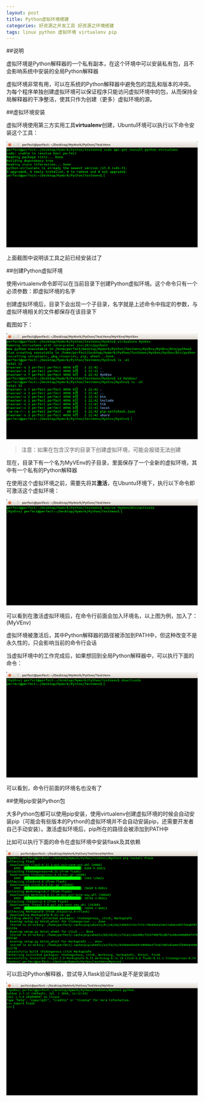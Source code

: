 ```yaml
---
layout: post
title: Python虚拟环境搭建
categories: 好资源之开发工具 好资源之环境搭建
tags: linux python 虚拟环境 virtualenv pip
---
```


##说明

虚拟环境是Python解释器的一个私有副本，在这个环境中可以安装私有包，且不会影响系统中安装的全局Python解释器

虚拟环境非常有用，可以在系统的Python解释器中避免包的混乱和版本的冲突。为每个程序单独创建虚拟环境可以保证程序只能访问虚拟环境中的包，从而保持全局解释器的干净整洁，使其只作为创建（更多）虚拟环境的源。

##虚拟环境安装

虚拟环境使用第三方实用工具**virtualenv**创建，Ubuntu环境可以执行以下命令安装这个工具：

![img](../media/image/2016-08-01/01.png)

上面截图中说明该工具之前已经安装过了

##创建Python虚拟环境

使用virtualenv命令即可以在当前目录下创建Python虚拟环境。这个命令只有一个必须参数：即虚拟环境的名字

创建虚拟环境后，目录下会出现一个子目录，名字就是上述命令中指定的参数，与虚拟环境相关的文件都保存在该目录下

截图如下：

![img](../media/image/2016-08-01/02.png)

>注意：如果在包含汉字的目录下创建虚拟环境，可能会报错无法创建

现在，目录下有一个名为MyVEnv的子目录，里面保存了一个全新的虚拟环境，其中有一个私有的Python解释器

在使用这个虚拟环境之前，需要先将其**激活**，在Ubuntu环境下，执行以下命令即可激活这个虚拟环境：

![img](../media/image/2016-08-01/03.png)

可以看到在激活虚拟环境后，在命令行前面会加入环境名，以上图为例，加入了：(MyVEnv)

虚拟环境被激活后，其中Python解释器的路径被添加到PATH中，但这种改变不是永久性的，只会影响当前的命令行会话

当虚拟环境中的工作完成后，如果想回到全局Python解释器中，可以执行下面的命令：

![img](../media/image/2016-08-01/04.png)

可以看到，命令行前面的环境名也没有了

##使用pip安装Python包

大多Python包都可以使用pip安装，使用virtualenv创建虚拟环境的时候会自动安装pip（可能会有些版本的Python的虚拟环境并不会自动安装pip，还需要开发者自己手动安装）。激活虚拟环境后，pip所在的路径会被添加到PATH中

比如可以执行下面的命令在虚拟环境中安装flask及其依赖

![img](../media/image/2016-08-01/05.png)

可以启动Python解释器，尝试导入flask验证flask是不是安装成功

![img](../media/image/2016-08-01/06.png)